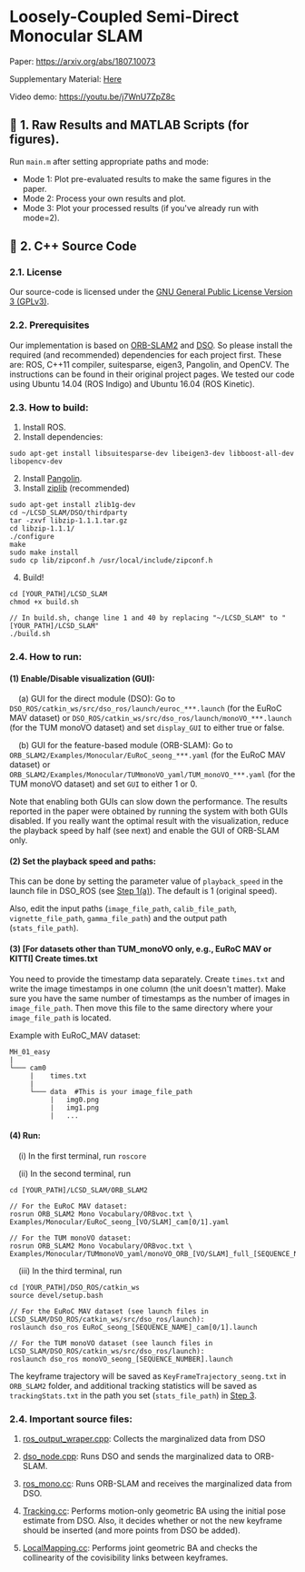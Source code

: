#  **Loosely-Coupled Semi-Direct Monocular SLAM**

Paper: https://arxiv.org/abs/1807.10073

Supplementary Material: [Here](https://github.com/sunghoon031/LCSD_SLAM/blob/master/Supplementary_material.pdf)

Video demo: https://youtu.be/j7WnU7ZpZ8c

## :large_blue_diamond: 1. Raw Results and MATLAB Scripts (for figures).
Run `main.m` after setting appropriate paths and mode:
- Mode 1: Plot pre-evaluated results to make the same figures in the paper.
- Mode 2: Process your own results and plot.
- Mode 3: Plot your processed results (if you've already run with mode=2).

## :large_blue_diamond: 2. C++ Source Code
### 2.1. License
Our source-code is licensed under the [GNU General Public License Version 3 (GPLv3)](https://github.com/sunghoon031/LSV-SLAM/blob/master/LICENSE).

### 2.2. Prerequisites
Our implementation is based on [ORB-SLAM2](https://github.com/raulmur/ORB_SLAM2) and [DSO](https://github.com/JakobEngel/dso).
So please install the required (and recommended) dependencies for each project first.
These are: ROS, C++11 compiler, suitesparse, eigen3, Pangolin, and OpenCV. 
The instructions can be found in their original project pages.
We tested our code using Ubuntu 14.04 (ROS Indigo) and Ubuntu 16.04 (ROS Kinetic).

### 2.3. How to build:

1. Install ROS.
2. Install dependencies:
````
sudo apt-get install libsuitesparse-dev libeigen3-dev libboost-all-dev libopencv-dev
````
2. Install [Pangolin](https://github.com/stevenlovegrove/Pangolin).
3. Install [ziplib](https://github.com/JakobEngel/dso#ziplib-recommended) (recommended)
````
sudo apt-get install zlib1g-dev
cd ~/LCSD_SLAM/DSO/thirdparty
tar -zxvf libzip-1.1.1.tar.gz
cd libzip-1.1.1/
./configure
make
sudo make install
sudo cp lib/zipconf.h /usr/local/include/zipconf.h  
````
4. Build!
````
cd [YOUR_PATH]/LCSD_SLAM
chmod +x build.sh

// In build.sh, change line 1 and 40 by replacing "~/LCSD_SLAM" to "[YOUR_PATH]/LCSD_SLAM"
./build.sh
````


### 2.4. How to run: 

#### (1) Enable/Disable visualization (GUI):
&nbsp;&nbsp;&nbsp;&nbsp;(a) GUI for the direct module (DSO): Go to `DSO_ROS/catkin_ws/src/dso_ros/launch/euroc_***.launch` (for the EuRoC MAV dataset) or `DSO_ROS/catkin_ws/src/dso_ros/launch/monoVO_***.launch` (for the TUM monoVO dataset) and set `display_GUI` to either true or false.

&nbsp;&nbsp;&nbsp;&nbsp;(b) GUI for the feature-based module (ORB-SLAM): Go to `ORB_SLAM2/Examples/Monocular/EuRoC_seong_***.yaml` (for the EuRoC MAV dataset) or `ORB_SLAM2/Examples/Monocular/TUMmonoVO_yaml/TUM_monoVO_***.yaml` (for the TUM monoVO dataset) and set `GUI` to either 1 or 0.

Note that enabling both GUIs can slow down the performance. The results reported in the paper were obtained by running the system with both GUIs disabled. If you really want the optimal result with the visualization, reduce the playback speed by half (see next) and enable the GUI of ORB-SLAM only. 

#### (2) Set the playback speed and paths:
This can be done by setting the parameter value of `playback_speed` in the launch file in DSO_ROS (see [Step 1(a)](https://github.com/sunghoon031/LCSD-SLAM/blob/master/README.md#1-enabledisable-visualization-gui)). The default is 1 (original speed).

Also, edit the input paths (`image_file_path`, `calib_file_path`, `vignette_file_path`, `gamma_file_path`) and the output path (`stats_file_path`).

#### (3) [For datasets other than TUM_monoVO only, e.g., EuRoC MAV or KITTI] Create times.txt 
You need to provide the timestamp data separately. Create `times.txt` and write the image timestamps in one column (the unit doesn't matter). Make sure you have the same number of timestamps as the number of images in `image_file_path`. Then move this file to the same directory where your `image_file_path` is located. 

Example with EuRoC_MAV dataset:
````
MH_01_easy
|
└─── cam0
     |    times.txt
     |
     └─── data  #This is your image_file_path
          |   img0.png
          |   img1.png
          |   ...
````

#### (4) Run:
&nbsp;&nbsp;&nbsp;&nbsp;(i) In the first terminal, run `roscore`

&nbsp;&nbsp;&nbsp;&nbsp;(ii) In the second terminal, run
````
cd [YOUR_PATH]/LCSD_SLAM/ORB_SLAM2

// For the EuRoC MAV dataset:
rosrun ORB_SLAM2 Mono Vocabulary/ORBvoc.txt \
Examples/Monocular/EuRoC_seong_[VO/SLAM]_cam[0/1].yaml 

// For the TUM monoVO dataset:
rosrun ORB_SLAM2 Mono Vocabulary/ORBvoc.txt \
Examples/Monocular/TUMmonoVO_yaml/monoVO_ORB_[VO/SLAM]_full_[SEQUENCE_NUMBER].yaml 
````
&nbsp;&nbsp;&nbsp;&nbsp;(iii) In the third terminal, run
````
cd [YOUR_PATH]/DSO_ROS/catkin_ws
source devel/setup.bash

// For the EuRoC MAV dataset (see launch files in LCSD_SLAM/DSO_ROS/catkin_ws/src/dso_ros/launch):
roslaunch dso_ros EuRoC_seong_[SEQUENCE_NAME]_cam[0/1].launch 

// For the TUM monoVO dataset (see launch files in LCSD_SLAM/DSO_ROS/catkin_ws/src/dso_ros/launch):
roslaunch dso_ros monoVO_seong_[SEQUENCE_NUMBER].launch
````
The keyframe trajectory will be saved as `KeyFrameTrajectory_seong.txt` in `ORB_SLAM2` folder, and additional tracking statistics will be saved as `trackingStats.txt` in the path you set (`stats_file_path`) in [Step 3](https://github.com/sunghoon031/LCSD-SLAM/blob/master/README.md#3-set-paths).

### 2.4. Important source files: 
1. [ros_output_wraper.cpp](https://github.com/sunghoon031/LCSD_SLAM/blob/master/DSO_ROS/catkin_ws/src/dso_ros/src/ros_output_wrapper.cpp): Collects the marginalized data from DSO

2. [dso_node.cpp](https://github.com/sunghoon031/LCSD_SLAM/blob/master/DSO_ROS/catkin_ws/src/dso_ros/src/dso_node.cpp): Runs DSO and sends the marginalized data to ORB-SLAM.

3. [ros_mono.cc](https://github.com/sunghoon031/LCSD_SLAM/blob/master/ORB_SLAM2/Examples/ROS/ORB_SLAM2/src/ros_mono.cc): Runs ORB-SLAM and receives the marginalized data from DSO.

4. [Tracking.cc](https://github.com/sunghoon031/LCSD_SLAM/blob/master/ORB_SLAM2/src/Tracking.cc): Performs motion-only geometric BA using the initial pose estimate from DSO. Also, it decides whether or not the new keyframe should be inserted (and more points from DSO be added).

5. [LocalMapping.cc](https://github.com/sunghoon031/LCSD_SLAM/blob/master/ORB_SLAM2/src/LocalMapping.cc): Performs joint geometric BA and checks the collinearity of the covisibility links between keyframes.
